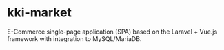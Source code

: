 # kki-market
E-Commerce single-page application (SPA) based on the Laravel + Vue.js framework with integration to MySQL/MariaDB.
